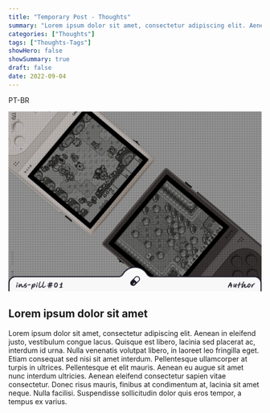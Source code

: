 ```yaml
---
title: "Temporary Post - Thoughts"
summary: "Lorem ipsum dolor sit amet, consectetur adipiscing elit. Aenean in eleifend justo, vestibulum congue."
categories: ["Thoughts"]
tags: ["Thoughts-Tags"]
showHero: false
showSummary: true
draft: false
date: 2022-09-04
---
```


PT-BR

![Alt text](cover.png "Image caption")

## Lorem ipsum dolor sit amet

Lorem ipsum dolor sit amet, consectetur adipiscing elit. Aenean in eleifend justo, vestibulum congue lacus. Quisque est libero, lacinia sed placerat ac, interdum id urna. Nulla venenatis volutpat libero, in laoreet leo fringilla eget. Etiam consequat sed nisi sit amet interdum. Pellentesque ullamcorper at turpis in ultrices. Pellentesque et elit mauris. Aenean eu augue sit amet nunc interdum ultricies. Aenean eleifend consectetur sapien vitae consectetur. Donec risus mauris, finibus at condimentum at, lacinia sit amet neque. Nulla facilisi. Suspendisse sollicitudin dolor quis eros tempor, a tempus ex varius.
